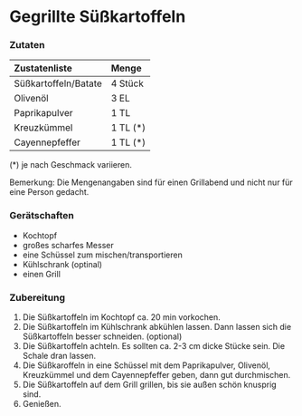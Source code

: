 # Gegrillte Süßkartoffeln

### Zutaten

| Zustatenliste                                  | Menge      |
|:-----------------------------------------------|:-----------|
| Süßkartoffeln/Batate                           | 4 Stück    |
| Olivenöl                                       | 3 EL       |
| Paprikapulver                                  | 1 TL       |
| Kreuzkümmel                                    | 1 TL (*)   |
| Cayennepfeffer                                 | 1 TL (*)   |

(*) je nach Geschmack variieren.

Bemerkung:
Die Mengenangaben sind für einen Grillabend und nicht nur für eine Person gedacht.

### Gerätschaften

* Kochtopf
* großes scharfes Messer
* eine Schüssel zum mischen/transportieren
* Kühlschrank (optinal)
* einen Grill

### Zubereitung

1. Die Süßkartoffeln im Kochtopf ca. 20 min vorkochen.
2. Die Süßkartoffeln im Kühlschrank abkühlen lassen. Dann lassen sich die Süßkartoffeln besser schneiden. (optional)
3. Die Süßkartoffeln achteln. Es sollten ca. 2-3 cm dicke Stücke sein. Die Schale dran lassen.
4. Die Süßkaroffeln in eine Schüssel mit dem Paprikapulver, Olivenöl, Kreuzkümmel und dem Cayennepfeffer geben, dann gut durchmischen.
5. Die Süßkartoffeln auf dem Grill grillen, bis sie außen schön knusprig sind.
6. Genießen.
